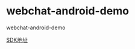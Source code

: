 # webchat-android-demo
webchat-android-demo

[SDK地址](https://github.com/CloudSoft-Team/webchat-android-sdk)
